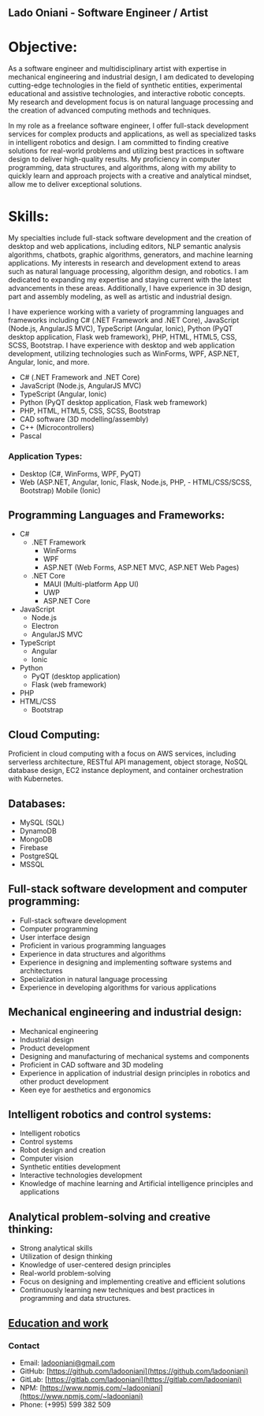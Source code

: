 ## Lado Oniani - Software Engineer / Artist

# Objective:

As a software engineer and multidisciplinary artist with expertise in mechanical engineering and industrial design, I am dedicated to developing cutting-edge technologies in the field of synthetic entities, experimental educational and assistive technologies, and interactive robotic concepts. My research and development focus is on natural language processing and the creation of advanced computing methods and techniques.

In my role as a freelance software engineer, I offer full-stack development services for complex products and applications, as well as specialized tasks in intelligent robotics and design. I am committed to finding creative solutions for real-world problems and utilizing best practices in software design to deliver high-quality results. My proficiency in computer programming, data structures, and algorithms, along with my ability to quickly learn and approach projects with a creative and analytical mindset, allow me to deliver exceptional solutions.

# Skills:

My specialties include full-stack software development and the creation of desktop and web applications, including editors, NLP semantic analysis algorithms, chatbots, graphic algorithms, generators, and machine learning applications. My interests in research and development extend to areas such as natural language processing, algorithm design, and robotics. I am dedicated to expanding my expertise and staying current with the latest advancements in these areas. Additionally, I have experience in 3D design, part and assembly modeling, as well as artistic and industrial design.

I have experience working with a variety of programming languages and frameworks including C# (.NET Framework and .NET Core), JavaScript (Node.js, AngularJS MVC),  TypeScript (Angular, Ionic), Python (PyQT desktop application, Flask web framework), PHP, HTML, HTML5, CSS, SCSS, Bootstrap. I have experience with desktop and web application development, utilizing technologies such as WinForms, WPF, ASP.NET, Angular, Ionic, and more.

- C# (.NET Framework and .NET Core)
- JavaScript (Node.js, AngularJS MVC)
- TypeScript (Angular, Ionic)
- Python (PyQT desktop application, Flask web framework)
- PHP, HTML, HTML5, CSS, SCSS, Bootstrap
- CAD software (3D modelling/assembly)
- C++ (Microcontrollers)
- Pascal

### Application Types:
- Desktop (C#, WinForms, WPF, PyQT)
- Web (ASP.NET, Angular, Ionic, Flask, Node.js, PHP, - HTML/CSS/SCSS, Bootstrap)
Mobile (Ionic)

## Programming Languages and Frameworks:
- C#
    - .NET Framework
        - WinForms
        - WPF
        - ASP.NET (Web Forms, ASP.NET MVC, ASP.NET Web Pages)
    - .NET Core
        - MAUI (Multi-platform App UI)
        - UWP
        - ASP.NET Core
- JavaScript
    - Node.js
    - Electron
    - AngularJS MVC
- TypeScript
    - Angular
    - Ionic
- Python
    - PyQT (desktop application)
    - Flask (web framework)
- PHP
- HTML/CSS
    - Bootstrap

## Cloud Computing:

Proficient in cloud computing with a focus on AWS services, including serverless architecture, RESTful API management, object storage, NoSQL database design, EC2 instance deployment, and container orchestration with Kubernetes.

<!---
- AWS Lambda Function (Serverless architecture and developing applications using Lambda functions).
- AWS API Gateway (Managing and designing RESTful APIs).
- AWS S3 (Object storage, file management, and data retrieval).
- AWS DynamoDB (Designing and querying NoSQL databases, ensuring scalability).
- AWS EC2 (Deploying and managing EC2 instances).
- Kubernetes (Container Orchestration).
--->

## Databases:
- MySQL (SQL)
- DynamoDB
- MongoDB
- Firebase
- PostgreSQL
- MSSQL

## Full-stack software development and computer programming:
- Full-stack software development
- Computer programming
- User interface design
- Proficient in various programming languages
- Experience in data structures and algorithms
- Experience in designing and implementing software systems and architectures
- Specialization in natural language processing
- Experience in developing algorithms for various applications
## Mechanical engineering and industrial design:
- Mechanical engineering
- Industrial design
- Product development
- Designing and manufacturing of mechanical systems and components
- Proficient in CAD software and 3D modeling
- Experience in application of industrial design principles in robotics and other product development
- Keen eye for aesthetics and ergonomics
## Intelligent robotics and control systems:
- Intelligent robotics
- Control systems
- Robot design and creation
- Computer vision
- Synthetic entities development
- Interactive technologies development
- Knowledge of machine learning and Artificial intelligence principles and applications
## Analytical problem-solving and creative thinking:
- Strong analytical skills
- Utilization of design thinking
- Knowledge of user-centered design principles
- Real-world problem-solving
- Focus on designing and implementing creative and efficient solutions
- Continuously learning new techniques and best practices in programming and data structures.

## [Education and work](https://github.com/ladooniani/lado-oniani-cv.md/blob/main/ew.md)

### Contact

- Email: [ladooniani@gmail.com](mailto:ladooniani@gmail.com)
- GitHub: [https://github.com/ladooniani](https://github.com/ladooniani)
- GitLab: [https://gitlab.com/ladooniani](https://gitlab.com/ladooniani)
- NPM: [https://www.npmjs.com/~ladooniani](https://www.npmjs.com/~ladooniani)
- Phone: (+995) 599 382 509


<!-- - Date of birth: 08-04-1980  
  - Resume: [Lado-Oniani-CV.pdf](https://github.com/ladooniani/lado-oniani-cv.md/blob/main/img/Lado-Oniani-CV.pdf)  --->
